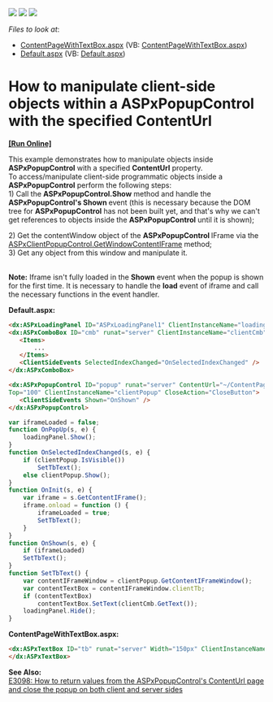 <!-- default badges list -->
![](https://img.shields.io/endpoint?url=https://codecentral.devexpress.com/api/v1/VersionRange/128564743/13.1.4%2B)
[![](https://img.shields.io/badge/Open_in_DevExpress_Support_Center-FF7200?style=flat-square&logo=DevExpress&logoColor=white)](https://supportcenter.devexpress.com/ticket/details/E3928)
[![](https://img.shields.io/badge/📖_How_to_use_DevExpress_Examples-e9f6fc?style=flat-square)](https://docs.devexpress.com/GeneralInformation/403183)
<!-- default badges end -->
<!-- default file list -->
*Files to look at*:

* [ContentPageWithTextBox.aspx](./CS/WebSite/ContentPageWithTextBox.aspx) (VB: [ContentPageWithTextBox.aspx](./VB/WebSite/ContentPageWithTextBox.aspx))
* [Default.aspx](./CS/WebSite/Default.aspx) (VB: [Default.aspx](./VB/WebSite/Default.aspx))
<!-- default file list end -->
# How to manipulate client-side objects within a ASPxPopupControl with the specified ContentUrl
<!-- run online -->
**[[Run Online]](https://codecentral.devexpress.com/e3928/)**
<!-- run online end -->


<p>This example demonstrates how to manipulate objects inside <strong>ASPxPopupControl</strong> with a specified <strong>ContentUrl</strong> property.<br> To access/manipulate client-side programmatic objects inside a <strong>ASPxPopupControl</strong> perform the following steps:<br>1) Call the <strong>ASPxPopupControl.Show</strong> method and handle the <strong>ASPxPopupControl's Shown </strong>event (this is necessary because the DOM tree for <strong>ASPxPopupControl</strong> has not been built yet, and that's why we can't get references to objects inside the <strong>ASPxPopupControl</strong> until it is shown); </p>
<p>2) Get the contentWindow object of the <strong>ASPxPopupControl </strong>IFrame via the <a href="http://documentation.devexpress.com/#AspNet/DevExpressWebASPxPopupControlScriptsASPxClientPopupControl_GetWindowContentIFrametopic"><u>ASPxClientPopupControl.GetWindowContentIFrame</u></a> method;<br> 3) Get any object from this window and manipulate it.<br><br></p>
<p><strong>Note:</strong> Iframe isn't fully loaded in the <strong>Shown</strong> event when the popup is shown for the first time. It is necessary to handle the <strong>load</strong> event of iframe and call the necessary functions in the event handler.</p>
<p><strong>Default.aspx:</strong></p>


```aspx
<dx:ASPxLoadingPanel ID="ASPxLoadingPanel1" ClientInstanceName="loadingPanel" Modal="true" runat="server"></dx:ASPxLoadingPanel>
<dx:ASPxComboBox ID="cmb" runat="server" ClientInstanceName="clientCmb">
   <Items>
       ...
   </Items>
   <ClientSideEvents SelectedIndexChanged="OnSelectedIndexChanged" />
</dx:ASPxComboBox>

<dx:ASPxPopupControl ID="popup" runat="server" ContentUrl="~/ContentPageWithTextBox.aspx"
Top="100" ClientInstanceName="clientPopup" CloseAction="CloseButton">
   <ClientSideEvents Shown="OnShown" />
</dx:ASPxPopupControl> 

```




```js
var iframeLoaded = false;
function OnPopUp(s, e) {
	loadingPanel.Show();
}
function OnSelectedIndexChanged(s, e) {
	if (clientPopup.IsVisible())
		SetTbText();
	else clientPopup.Show();
}
function OnInit(s, e) {
	var iframe = s.GetContentIFrame();
	iframe.onload = function () {
		iframeLoaded = true;
		SetTbText();
	}
}
function OnShown(s, e) {
	if (iframeLoaded)
	SetTbText();
}
function SetTbText() {
	var contentIFrameWindow = clientPopup.GetContentIFrameWindow();
	var contentTextBox = contentIFrameWindow.clientTb;
	if (contentTextBox)
		contentTextBox.SetText(clientCmb.GetText());
	loadingPanel.Hide();
}
```


<p><strong>ContentPageWithTextBox.aspx:<br> </strong></p>


```aspx
<dx:ASPxTextBox ID="tb" runat="server" Width="150px" ClientInstanceName="clientTb">
</dx:ASPxTextBox>

```


<p><strong>See Also:</strong><br> <a href="https://www.devexpress.com/Support/Center/p/E3098">E3098: How to return values from the ASPxPopupControl's ContentUrl page and close the popup on both client and server sides </a></p>

<br/>


